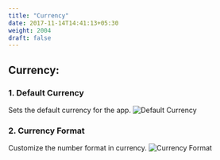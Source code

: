 ```yaml
---
title: "Currency"
date: 2017-11-14T14:41:13+05:30
weight: 2004
draft: false
---
```



## Currency: 
### 1. Default Currency

Sets the default currency for the app.
![Default Currency](../../../images/ios/1_default_currency.png "Default Currency")

### 2. Currency Format

Customize the number format in currency.
![Currency Format](../../../images/ios/2_currency_format.png "Currency Format")